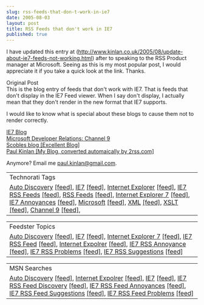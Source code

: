 ```yaml
---
slug: rss-feeds-that-don-t-work-in-ie7
date: 2005-08-03
layout: post
title: RSS Feeds that don't work in IE7
published: true
---
```

I have updated this entry at (<a href="http://www.kinlan.co.uk/2005/08/update-about-ie7-feeds-not-working.html">http://www.kinlan.co.uk/2005/08/update-about-ie7-feeds-not-working.html</a>) after to speaking to the RSS Product manager at Microsoft.  Seeing as this is my most popular post, I would appreciate it if you take a quick look at the link.  Thanks.<p />Original Post<br />This is the blog entry of feeds that don't work with IE7.  That is feeds that don't display in the IE7 Feed viewer.  When I say don't display, I actually mean that they don't render in the new format that IE7 supports.<p />I would like to know what is special about these blogs to cause them not to render correctly.<p /><a href="http://blogs.msdn.com/ie/rss.aspx">IE7 Blog</a><br /><a href="http://channel9.msdn.com/rss.aspx">Microsoft Developer Relations: Channel 9</a><br /><a href="http://radio.weblogs.com/0001011/rss.xml">Scobles blog [Excellent Blog]</a><br /><a href="http://www.2rss.com/atom2rss.php?atom=http://www.kinlan.co.uk/atom.xml" type="application/rss+xml">Paul Kinlan [My Blog, converted automaically by 2rss.com]</a><p />Anymore?  Email me <a href="mailto:paul.kinlan@gmail.com">paul.kinlan@gmail.com</a>.<p /><table class="TechnoratiHead TagHeader">
<tr><td>Technorati Tags</td></tr>
<tr class="Technorati"><td>
<a href="http://www.technorati.com/tag/Auto+Discovery" class="Tag" rel="tag">Auto Discovery</a> <a href="http://feeds.technorati.com/feed/posts/tag/Auto+Discovery" class="Tag" type="application/rss+xml">[feed]</a>, <a href="http://www.technorati.com/tag/IE7" class="Tag" rel="tag">IE7</a> <a href="http://feeds.technorati.com/feed/posts/tag/IE7" class="Tag">[feed]</a>, <a href="http://www.technorati.com/tag/Internet+Explorer" class="Tag" rel="tag">Internet Explorer</a> <a href="http://feeds.technorati.com/feed/posts/tag/Internet+Expolrer" class="Tag">[feed]</a>, <a href="http://www.technorati.com/tag/IE7+RSS+Feeds" class="Tag" rel="tag">IE7 RSS Feeds</a> <a href="http://feeds.technorati.com/feed/posts/tag/IE7+RSS+Feeds" class="Tag">[feed]</a>, <a href="http://www.technorati.com/tag/RSS+Feeds" class="Tag" rel="tag">RSS Feeds</a> <a href="http://feeds.technorati.com/feed/posts/tag/RSS+Feeds" class="Tag">[feed]</a>, <a href="http://www.technorati.com/tag/Internet+Explorer+7" class="Tag" rel="tag">Internet Explorer 7</a> <a href="http://feeds.technorati.com/feed/posts/tag/Internet+Explorer+7" class="Tag">[feed]</a>, <a href="http://www.technorati.com/tag/IE7+Annoyances" class="Tag" rel="tag">IE7 Annoyances</a> <a href="http://feeds.technorati.com/feed/posts/tag/IE7+Annoyances" class="Tag">[feed]</a>, <a href="http://www.technorati.com/tag/Microsoft" class="Tag" rel="tag">Microsoft</a> <a href="http://feeds.technorati.com/feed/posts/tag/Microsoft" class="Tag">[feed]</a>, <a href="http://www.technorati.com/tag/XML" class="Tag" rel="tag">XML</a> <a href="http://feeds.technorati.com/feed/posts/tag/XML" class="Tag">[feed]</a>, <a href="http://www.technorati.com/tag/XSLT" class="Tag" rel="tag">XSLT</a> <a href="http://feeds.technorati.com/feed/posts/tag/XSLT" class="Tag">[feed]</a>, <a href="http://www.technorati.com/tag/channel9" class="Tag" rel="tag">Channel 9</a> <a href="http://feeds.technorati.com/feed/posts/tag/channel9" class="Tag">[feed]</a>, </td></tr>
</table><p /><table class="FeedsterHead TagHeader">
<tr><td>Feedster Topics</td></tr>
<tr class="Feedster"><td>
<a href="http://feedfinder.feedster.com/search.php?hl=&amp;ie=UTF8&amp;limit=15&amp;db=feeds&amp;q=Auto+Discovery&amp;sort=relevance" class="Tag">Auto Discovery</a> <a href="http://feedster.com/search.php?q=Auto+Discovery&amp;sort=relevance&amp;ie=UTF-8&amp;hl=&amp;content=full&amp;type=rss&amp;limit=15&amp;db=feeds" class="Tag">[feed]</a>, <a href="http://feedfinder.feedster.com/search.php?hl=&amp;ie=UTF8&amp;limit=15&amp;db=feeds&amp;q=IE7&amp;sort=relevance" class="Tag" rel="tag">IE7</a> <a href="http://feedster.com/search.php?q=IE7&amp;sort=relevance&amp;ie=UTF-8&amp;hl=&amp;content=full&amp;type=rss&amp;limit=15&amp;db=feeds" class="Tag">[feed]</a>, <a href="http://feedfinder.feedster.com/search.php?hl=&amp;ie=UTF8&amp;limit=15&amp;db=feeds&amp;q=Internet+Explorer+7&amp;sort=relevance" class="Tag" rel="tag">Internet Explorer 7</a> <a href="http://feedster.com/search.php?q=Internet+Explorer+7&amp;sort=relevance&amp;ie=UTF-8&amp;hl=&amp;content=full&amp;type=rss&amp;limit=15&amp;db=feeds" class="Tag">[feed]</a>, <a href="http://feedfinder.feedster.com/search.php?hl=&amp;ie=UTF8&amp;limit=15&amp;db=feeds&amp;q=IE7+RSS+Fee&amp;sort=relevance" class="Tag" rel="tag">IE7 RSS Feed</a> <a href="http://feedster.com/search.php?q=IE7+RSS+Feed&amp;sort=relevance&amp;ie=UTF-8&amp;hl=&amp;content=full&amp;type=rss&amp;limit=15&amp;db=feeds" class="Tag">[feed]</a>, <a href="http://feedfinder.feedster.com/search.php?hl=&amp;ie=UTF8&amp;limit=15&amp;db=feeds&amp;q=Internet+Expolrer&amp;sort=relevance" class="Tag" rel="tag">Internet Expolrer</a> <a href="http://feedster.com/search.php?q=Internet+Expolrer&amp;sort=relevance&amp;ie=UTF-8&amp;hl=&amp;content=full&amp;type=rss&amp;limit=15&amp;db=feeds" class="Tag">[feed]</a>, <a href="http://feedfinder.feedster.com/search.php?hl=&amp;ie=UTF8&amp;limit=15&amp;db=feeds&amp;q=IE7+RSS+Annoyance&amp;sort=relevance" class="Tag" rel="tag">IE7 RSS Annoyance</a> <a href="http://feedster.com/search.php?q=IE7+RSS+Annoyance&amp;sort=relevance&amp;ie=UTF-8&amp;hl=&amp;content=full&amp;type=rss&amp;limit=15&amp;db=feeds" class="Tag">[feed]</a>, <a href="http://feedfinder.feedster.com/search.php?hl=&amp;ie=UTF8&amp;limit=15&amp;db=feeds&amp;q=IE7+RSS+Problems&amp;sort=relevance" class="Tag" rel="tag">IE7 RSS Problems</a> <a href="http://feedster.com/search.php?q=IE7+RSS+Problems&amp;sort=relevance&amp;ie=UTF-8&amp;hl=&amp;content=full&amp;type=rss&amp;limit=15&amp;db=feeds" class="Tag">[feed]</a>, <a href="http://feedfinder.feedster.com/search.php?hl=&amp;ie=UTF8&amp;limit=15&amp;db=feeds&amp;q=IE7+RSS+Suggestions&amp;sort=relevance" class="Tag" rel="tag">IE7 RSS Suggestions</a> <a href="http://feedster.com/search.php?q=IE7+RSS+Suggestions&amp;sort=relevance&amp;ie=UTF-8&amp;hl=&amp;content=full&amp;type=rss&amp;limit=15&amp;db=feeds" class="Tag">[feed]</a>
</td></tr>
</table><p /><table class="MSNHead TagHeader">
<tr><td>MSN Searches</td></tr>
<tr class="MSN"><td>
<a href="http://search.msn.co.uk/results.aspx?q=Auto+Discovery&amp;FORM=QBRE" class="Tag">Auto Discovery</a> <a href="http://search.msn.co.uk/results.aspx?q=Auto+Discovery&amp;format=rss&amp;FORM=RSRE" class="Tag">[feed]</a>, <a href="http://search.msn.co.uk/results.aspx?q=Internet+Expolrer&amp;FORM=QBRE" class="Tag">Internet Expolrer</a> <a href="http://search.msn.co.uk/results.aspx?q=Internet+Expolrer&amp;format=rss&amp;FORM=RSRE" class="Tag">[feed]</a>, <a href="http://search.msn.co.uk/results.aspx?q=IE7&amp;FORM=QBRE">IE7</a> <a href="http://search.msn.co.uk/results.aspx?q=IE7&amp;format=rss&amp;FORM=RSRE" class="Tag">[feed]</a>, <a href="http://search.msn.co.uk/results.aspx?q=IE7+RSS+Feed+discovery&amp;FORM=QBRE">IE7 RSS Feed Discovery</a> <a href="http://search.msn.co.uk/results.aspx?q=IE7+RSS+Feed+discovery&amp;format=rss&amp;FORM=RSRE" class="Tag">[feed]</a>, <a href="http://search.msn.co.uk/results.aspx?q=IE7+RSS+Feed+Annoyances&amp;FORM=QBRE">IE7 RSS Feed Annoyances</a> <a href="http://search.msn.co.uk/results.aspx?q=IE7+RSS+Feed+Annoyances&amp;format=rss&amp;FORM=RSRE" class="Tag">[feed]</a>, <a href="http://search.msn.co.uk/results.aspx?q=IE7+RSS+Suggestions&amp;FORM=QBRE">IE7 RSS Feed Suggestions</a> <a href="http://search.msn.co.uk/results.aspx?q=IE7+RSS+Suggestions&amp;format=rss&amp;FORM=RSRE" class="Tag">[feed]</a>, <a href="http://search.msn.co.uk/results.aspx?q=IE7+RSS+Feed+Problems&amp;FORM=QBRE">IE7 RSS Feed Problems</a> <a href="http://search.msn.co.uk/results.aspx?q=IE7+RSS+Feed+Problems&amp;format=rss&amp;FORM=RSRE" class="Tag">[feed]</a>
</td></tr>
</table><div class="blogger-post-footer"><img class="posterous_download_image" src="https://blogger.googleusercontent.com/tracker/8109338-112310580762547661?l=www.kinlan.co.uk%2Findex.html" height="1" alt="" width="1" /></div>

